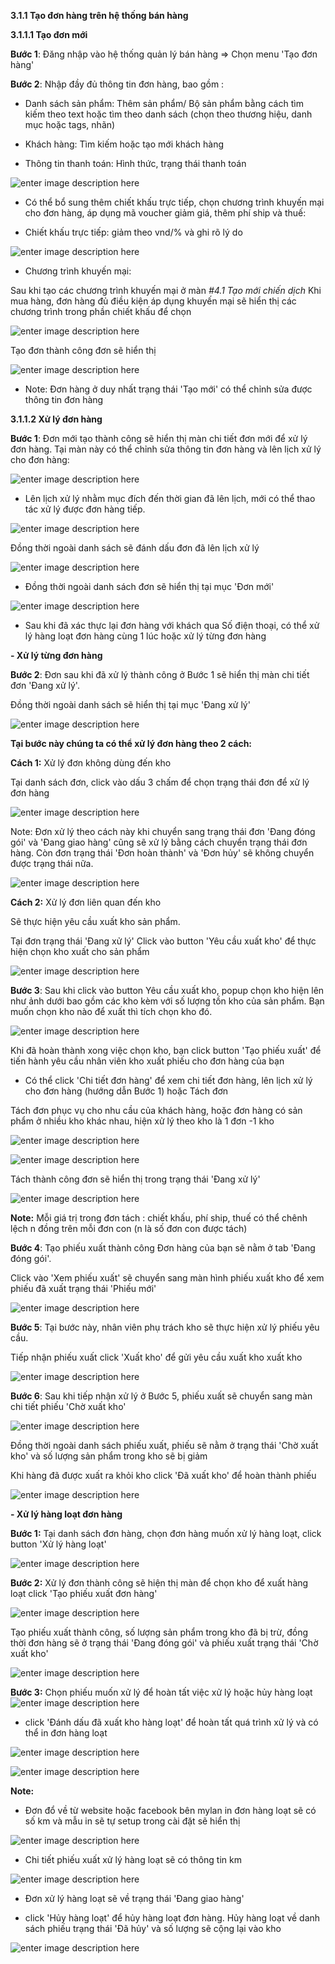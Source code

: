 



**3.1.1	Tạo đơn hàng trên hệ thống bán hàng**

**3.1.1.1 Tạo đơn mới**

**Bước 1**: Đăng nhập vào hệ thống quản lý bán hàng => Chọn menu 'Tạo đơn hàng'

**Bước 2**: Nhập đầy đủ thông tin đơn hàng, bao gồm :

 - Danh sách sản phẩm: Thêm sản phẩm/ Bộ sản phẩm bằng cách tìm kiếm theo text hoặc tìm theo danh sách (chọn theo thương hiệu, danh mục hoặc tags, nhãn)
 
 - Khách hàng: Tìm kiếm hoặc tạo mới khách hàng
 
  - Thông tin thanh toán: Hình thức, trạng thái thanh toán
  
![enter image description here](https://chatbizfly.mediacdn.vn/2022/08/17/huyenvt/img_111png1660712782.png)

 
 - Có thể bổ sung thêm chiết khấu trực tiếp, chọn chương trình khuyến mại cho đơn hàng, áp dụng mã voucher giảm giá, thêm phí ship và thuế: 
 
- Chiết khấu trực tiếp: giảm theo vnd/% và ghi rõ lý do

![enter image description here](https://static8.muarecdn.com/original/muare/images/2021/04/08/5907847_screenshot-63.png)

- Chương trình khuyến mại: 

Sau khi tạo các chương trình khuyến mại ở màn *#4.1 Tạo mới chiến dịch*
Khi mua hàng, đơn hàng đủ điều kiện áp dụng khuyến mại sẽ hiển thị các chương trình trong phần chiết khấu để chọn

![enter image description here](https://static8.muarecdn.com/original/muare/images/2021/04/08/5907996_screenshot-1.png)

Tạo đơn thành công đơn sẽ hiển thị

![enter image description here](https://static8.muarecdn.com/original/muare/images/2021/04/08/5907997_screenshot-63.png)
    
 - Note: Đơn hàng ở duy nhất trạng thái 'Tạo mới' có thể chỉnh sửa được thông tin đơn hàng 
 
**3.1.1.2 Xử lý đơn hàng**

**Bước 1**: Đơn mới tạo thành công sẽ hiển thị màn chi tiết đơn mới để xử lý đơn hàng. Tại màn này có thể chỉnh sửa thông tin đơn hàng và lên lịch xử lý cho đơn hàng: 

![enter image description here](https://static8.muarecdn.com/original/muare/images/2021/03/12/5877883_8.png)

- Lên lịch xử lý nhằm mục đích đến thời gian đã lên lịch, mới có thể thao tác xử lý được đơn hàng tiếp. 

![enter image description here](https://static8.muarecdn.com/original/muare/images/2021/03/12/5877936_9.png)

Đồng thời ngoài danh sách sẽ đánh dấu đơn đã lên lịch xử lý 

![enter image description here](https://static8.muarecdn.com/original/muare/images/2021/03/17/5882887_40.png)

- Đồng thời ngoài danh sách đơn sẽ hiển thị tại mục 'Đơn mới'

![enter image description here](https://static8.muarecdn.com/original/muare/images/2021/03/09/5874590_3.png)

- Sau khi đã xác thực lại đơn hàng với khách qua Số điện thoại, có thể xử lý hàng loạt đơn hàng cùng 1 lúc  hoặc xử lý từng đơn hàng

**- Xử lý từng đơn hàng**

**Bước 2**: Đơn sau khi đã xử lý thành công ở Bước 1 sẽ hiển thị màn chi tiết đơn 'Đang xử lý'. 

Đồng thời ngoài danh sách sẽ hiển thị tại mục 'Đang xử lý'

![enter image description here](https://static8.muarecdn.com/original/muare/images/2021/03/10/5875067_4.png)

**Tại bước này chúng ta có thể xử lý đơn hàng theo 2 cách:**

**Cách 1:** Xử lý đơn không dùng đến kho

Tại danh sách đơn, click vào dấu 3 chấm để chọn trạng thái đơn để xử lý đơn hàng 

![enter image description here](https://static8.muarecdn.com/original/muare/images/2021/03/12/5877393_6.png)

Note: Đơn xử lý theo cách này khi chuyển sang trạng thái đơn 'Đang đóng gói' và 'Đang giao hàng' cũng sẽ xử lý bằng cách chuyển trạng thái đơn hàng. Còn đơn trạng thái 'Đơn hoàn thành' và 'Đơn hủy' sẽ không chuyển được trạng thái nữa.

![enter image description here](https://static8.muarecdn.com/original/muare/images/2021/03/12/5877399_7.png)

**Cách 2:** Xử lý đơn liên quan đến kho

Sẽ thực hiện yêu cầu xuất kho sản phẩm.

Tại đơn trạng thái 'Đang xử lý'  Click vào button 'Yêu cầu xuất kho' để thực hiện chọn kho xuất cho sản phẩm 

![enter image description here](https://static8.muarecdn.com/original/muare/images/2021/04/08/5908039_screenshot-64.png)

**Bước 3**: Sau khi click vào button Yêu cầu xuất kho, popup chọn kho hiện lên như ảnh dưới bao gồm các kho kèm với số lượng tồn kho của   sản phẩm. Bạn muốn chọn kho nào để xuất thì tích chọn kho đó.

![enter image description here](https://static8.muarecdn.com/original/muare/images/2021/03/10/5875071_5.png)

Khi đã hoàn thành xong việc chọn kho, bạn click button 'Tạo phiếu xuất' để tiến hành yêu cầu nhân viên kho xuất phiếu cho đơn hàng của bạn

- Có thể click 'Chi tiết đơn hàng' để xem chi tiết đơn hàng, lên lịch xử lý cho đơn hàng (hướng dẫn Bước 1) hoặc Tách đơn


Tách đơn phục vụ cho nhu cầu của khách hàng, hoặc đơn hàng có sản phẩm ở nhiều kho khác nhau, hiện xử lý theo kho là 1 đơn -1 kho

![enter image description here](https://static8.muarecdn.com/original/muare/images/2021/04/08/5908107_screenshot-69.png)

![enter image description here](https://static8.muarecdn.com/original/muare/images/2021/04/08/5908113_screenshot-70.png)

Tách thành công đơn sẽ hiển thị trong trạng thái 'Đang xử lý'

![enter image description here](https://static8.muarecdn.com/original/muare/images/2021/04/08/5908115_screenshot-71.png)


**Note:** Mỗi giá trị trong đơn tách : chiết khấu, phí ship, thuế có thể  chênh lệch n đồng trên mỗi đơn con (n là số đơn con được tách)

**Bước 4**: Tạo phiếu xuất thành công Đơn hàng của bạn sẽ nằm ở tab 'Đang đóng gói'. 

 Click vào 'Xem phiếu xuất' sẽ chuyển sang màn hình phiếu xuất kho để xem phiếu đã  xuất trạng thái 'Phiếu mới'

 ![enter image description here](https://static8.muarecdn.com/original/muare/images/2021/03/12/5878097_10.png)

**Bước 5**: Tại bước này, nhân viên phụ trách kho sẽ thực hiện xử lý phiếu yêu cầu.

Tiếp nhận phiếu xuất click 'Xuất kho' để gửi yêu cầu xuất kho
xuất kho

![enter image description here](https://static8.muarecdn.com/original/muare/images/2021/03/12/5878099_11.png)




**Bước 6**: Sau khi tiếp nhận xử lý ở Bước 5, phiếu xuất sẽ chuyển sang màn chi tiết phiếu 'Chờ xuất kho'

![enter image description here](https://static8.muarecdn.com/original/muare/images/2021/03/12/5878161_12.png)

Đồng thời ngoài danh sách phiếu xuất, phiếu sẽ nằm ở trạng thái 'Chờ xuất kho' và  số lượng sản phẩm trong kho sẽ bị giảm

Khi hàng đã được xuất ra khỏi kho click 'Đã xuất kho' để hoàn thành phiếu


![enter image description here](https://static8.muarecdn.com/original/muare/images/2021/03/12/5878162_13.png)


**- Xử lý hàng loạt đơn hàng**

**Bước 1:** Tại danh sách đơn hàng, chọn đơn hàng muốn xử lý hàng loạt, click button 'Xử lý hàng loạt'

![enter image description here](https://static8.muarecdn.com/original/muare/images/2021/04/08/5908217_screenshot-72.png)

**Bước 2:**  Xử lý đơn thành công sẽ hiện thị màn để chọn kho để xuất hàng loạt click 'Tạo phiếu xuất đơn hàng'


![enter image description here](https://static8.muarecdn.com/original/muare/images/2021/04/08/5908241_screenshot-77.png)


Tạo phiếu xuất thành công, số lượng sản phẩm trong kho đã bị trừ, đồng thời đơn hàng sẽ ở trạng thái 'Đang đóng gói' và phiếu xuất trạng thái 'Chờ xuất kho' 

![enter image description here](https://static8.muarecdn.com/original/muare/images/2021/04/08/5908242_screenshot-78.png)

**Bước 3:**  Chọn phiếu muốn xử lý để hoàn tất việc xử lý  hoặc hủy hàng loạt
 ![enter image description here](https://static8.muarecdn.com/original/muare/images/2021/04/08/5908243_screenshot-79.png)
 
 + click 'Đánh dấu đã xuất kho hàng loạt' để hoàn tất quá trình xử lý và có thể in đơn hàng loạt 
 
 ![enter image description here](https://static8.muarecdn.com/original/muare/images/2021/04/08/5908245_screenshot-80.png)

![enter image description here](https://static8.muarecdn.com/original/muare/images/2021/04/08/5908247_screenshot-81.png) 

**Note:** 

- Đơn đổ về từ website hoặc facebook bên mylan in đơn hàng loạt sẽ có số km và mẫu in sẽ tự setup trong cài đặt sẽ hiển thị

![enter image description here](https://static8.muarecdn.com/original/muare/images/2021/04/09/5909106_screenshot-142.png)

- Chi tiết phiếu xuất xử lý hàng loạt sẽ có thông tin km 

![enter image description here](https://static8.muarecdn.com/original/muare/images/2021/04/09/5909107_screenshot-143.png)

- Đơn xử lý hàng loạt sẽ về trạng thái 'Đang giao hàng'

+ click 'Hủy hàng loạt' để hủy hàng loạt đơn hàng. Hủy hàng loạt về danh sách phiếu trạng thái 'Đã hủy' và số lượng sẽ cộng lại vào kho

![enter image description here](https://static8.muarecdn.com/original/muare/images/2021/04/08/5908248_screenshot-82.png)



















